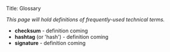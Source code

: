Title: Glossary


_This page will hold definitions of frequently-used technical terms._

  - **checksum** - definition coming
  - **hashtag** (or 'hash') - definition coming
  - **signature** - definition coming
